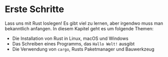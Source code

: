 # Erste Schritte

Lass uns mit Rust loslegen! Es gibt viel zu lernen, aber irgendwo muss man
bekanntlich anfangen. In diesem Kapitel geht es um folgende Themen:

- Die Installation von Rust in Linux, macOS und Windows
- Das Schreiben eines Programms, das `Hallo Welt!` ausgibt
- Die Verwendung von `cargo`, Rusts Paketmanager und Bauwerkzeug 
